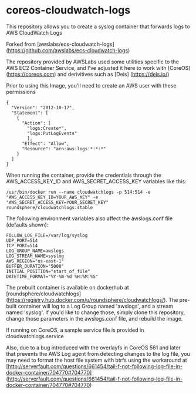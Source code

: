 # coreos-cloudwatch-logs
This repository allows you to create a syslog container that forwards logs to AWS CloudWatch Logs

Forked from  [awslabs/ecs-cloudwatch-logs] (https://github.com/awslabs/ecs-cloudwatch-logs)

The repository provided by AWSLabs used some utilities specific to the AWS EC2 Container Service, and I've adjusted it here to work with [CoreOS] (https://coreos.com)  and derivitives such as [Deis] (https://deis.io/)

Prior to using this Image, you'll need to create an AWS user with these permissions

    {
      "Version": "2012-10-17",
      "Statement": [
        {
          "Action": [
            "logs:Create*",
            "logs:PutLogEvents"
            ],
          "Effect": "Allow",
          "Resource": "arn:aws:logs:*:*:*"
        }
      ]
    }


When running the container, provide the credentials through the AWS_ACCESS_KEY_ID and AWS_SECRET_ACCESS_KEY variables like this:

    /usr/bin/docker run --name cloudwatchlogs -p 514:514 -e "AWS_ACCESS_KEY_ID=YOUR_AWS_KEY" -e "AWS_SECRET_ACCESS_KEY=YOUR_SECRET_KEY" roundsphere/cloudwatchlogs:stable

The following environment variables also affect the awslogs.conf file (defaults shown):

    FOLLOW_LOG_FILE=/var/log/syslog
    UDP_PORT=514
    TCP_PORT=514
    LOG_GROUP_NAME=awslogs
    LOG_STREAM_NAME=syslog
    AWS_REGION="us-east-1"
    BUFFER_DURATION="5000"
    INITIAL_POSITION="start_of_file"
    DATETIME_FORMAT="%Y-%m-%d %H:%M:%S"

The prebuilt container is available on dockerhub at [roundsphere/cloudwatchlogs] (https://registry.hub.docker.com/u/roundsphere/cloudwatchlogs/).  The pre-built container will log to a Log Group named 'awslogs', and a stream named 'syslog'. If you'd like to change those, simply clone this repository, change those parameters in the awslogs.conf file, and rebuild the image.

If running on CoreOS, a sample service file is provided in cloudwatchlogs.service

Also, due to a bug introduced with the overlayfs in CoreOS 561 and later that prevents the AWS Log agent from detecting changes to the log file, you may need to format the host file system with btrfs using the workaround at [http://serverfault.com/questions/661454/tail-f-not-following-log-file-in-docker-container/704770#704770] (http://serverfault.com/questions/661454/tail-f-not-following-log-file-in-docker-container/704770#704770)
